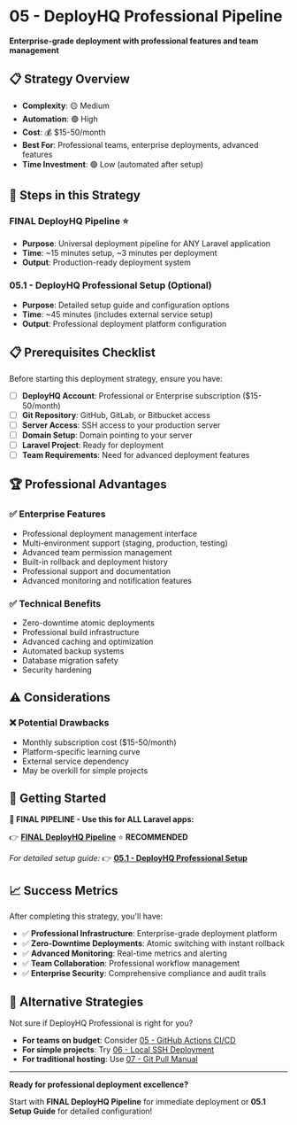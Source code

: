 # 05 - DeployHQ Professional Pipeline

**Enterprise-grade deployment with professional features and team management**

## 📋 Strategy Overview

- **Complexity**: 🟡 Medium
- **Automation**: 🟢 High  
- **Cost**: 💰 $15-50/month
- **Best For**: Professional teams, enterprise deployments, advanced features
- **Time Investment**: 🟢 Low (automated after setup)

## 🎯 Steps in this Strategy

### FINAL DeployHQ Pipeline ⭐
- **Purpose**: Universal deployment pipeline for ANY Laravel application
- **Time**: ~15 minutes setup, ~3 minutes per deployment
- **Output**: Production-ready deployment system

### 05.1 - DeployHQ Professional Setup (Optional)
- **Purpose**: Detailed setup guide and configuration options
- **Time**: ~45 minutes (includes external service setup)
- **Output**: Professional deployment platform configuration

## 📋 Prerequisites Checklist

Before starting this deployment strategy, ensure you have:

- [ ] **DeployHQ Account**: Professional or Enterprise subscription ($15-50/month)
- [ ] **Git Repository**: GitHub, GitLab, or Bitbucket access
- [ ] **Server Access**: SSH access to your production server
- [ ] **Domain Setup**: Domain pointing to your server
- [ ] **Laravel Project**: Ready for deployment
- [ ] **Team Requirements**: Need for advanced deployment features

## 🏆 Professional Advantages

### ✅ Enterprise Features
- Professional deployment management interface
- Multi-environment support (staging, production, testing)
- Advanced team permission management
- Built-in rollback and deployment history
- Professional support and documentation
- Advanced monitoring and notification features

### ✅ Technical Benefits
- Zero-downtime atomic deployments
- Professional build infrastructure
- Advanced caching and optimization
- Automated backup systems
- Database migration safety
- Security hardening

## ⚠️ Considerations

### ❌ Potential Drawbacks
- Monthly subscription cost ($15-50/month)
- Platform-specific learning curve
- External service dependency
- May be overkill for simple projects

## 🚀 Getting Started

**🎯 FINAL PIPELINE - Use this for ALL Laravel apps:**

👉 **[FINAL DeployHQ Pipeline](./FINAL-DEPLOYHQ-PIPELINE.md)** ⭐ **RECOMMENDED**

*For detailed setup guide:*
👉 **[05.1 - DeployHQ Professional Setup](./05.1-DeployHQ-Setup.md)**

## 📈 Success Metrics

After completing this strategy, you'll have:

- ✅ **Professional Infrastructure**: Enterprise-grade deployment platform
- ✅ **Zero-Downtime Deployments**: Atomic switching with instant rollback
- ✅ **Advanced Monitoring**: Real-time metrics and alerting
- ✅ **Team Collaboration**: Professional workflow management
- ✅ **Enterprise Security**: Comprehensive compliance and audit trails

## 🔄 Alternative Strategies

Not sure if DeployHQ Professional is right for you?

- **For teams on budget**: Consider [05 - GitHub Actions CI/CD](../05-GitHub-Actions-CI-CD/)
- **For simple projects**: Try [06 - Local SSH Deployment](../06-Local-SSH-Deployment/)
- **For traditional hosting**: Use [07 - Git Pull Manual](../07-Git-Pull-Manual/)

---

**Ready for professional deployment excellence?** 

Start with **FINAL DeployHQ Pipeline** for immediate deployment or **05.1 Setup Guide** for detailed configuration!
